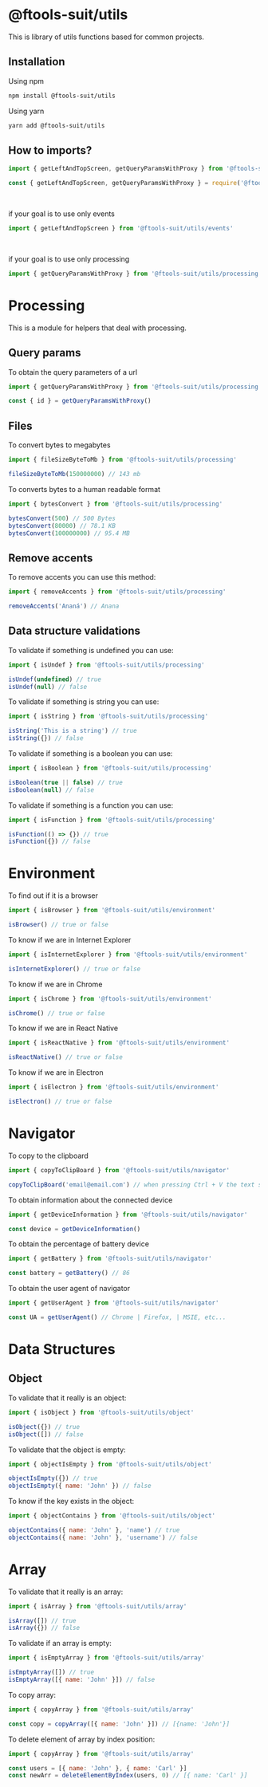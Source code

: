 # @ftools-suit/utils

This is library of utils functions based for common projects.

## Installation

Using npm
```bash
npm install @ftools-suit/utils
```

Using yarn
```bash
yarn add @ftools-suit/utils
```

## How to imports?

```js
import { getLeftAndTopScreen, getQueryParamsWithProxy } from '@ftools-suit/utils'

const { getLeftAndTopScreen, getQueryParamsWithProxy } = require('@ftools-suit/utils')
```


<br/>

if your goal is to use only events
```js
import { getLeftAndTopScreen } from '@ftools-suit/utils/events'
```

<br/>

if your goal is to use only processing
```js
import { getQueryParamsWithProxy } from '@ftools-suit/utils/processing'
```

# **Processing**
This is a module for helpers that deal with processing.

## Query params
To obtain the query parameters of a url

```js
import { getQueryParamsWithProxy } from '@ftools-suit/utils/processing'

const { id } = getQueryParamsWithProxy()
```

## Files

To convert bytes to megabytes

```js
import { fileSizeByteToMb } from '@ftools-suit/utils/processing'

fileSizeByteToMb(150000000) // 143 mb
```

To converts bytes to a human readable format

```js
import { bytesConvert } from '@ftools-suit/utils/processing'

bytesConvert(500) // 500 Bytes
bytesConvert(80000) // 78.1 KB
bytesConvert(100000000) // 95.4 MB
```

## Remove accents

To remove accents you can use this method:

```js
import { removeAccents } from '@ftools-suit/utils/processing'

removeAccents('Ananá') // Anana
```

## Data structure validations

To validate if something is undefined you can use:

```js
import { isUndef } from '@ftools-suit/utils/processing'

isUndef(undefined) // true
isUndef(null) // false
```

To validate if something is string you can use:

```js
import { isString } from '@ftools-suit/utils/processing'

isString('This is a string') // true
isString({}) // false
```


To validate if something is a boolean you can use:

```js
import { isBoolean } from '@ftools-suit/utils/processing'

isBoolean(true || false) // true
isBoolean(null) // false
```

To validate if something is a function you can use:

```js
import { isFunction } from '@ftools-suit/utils/processing'

isFunction(() => {}) // true
isFunction({}) // false
```

# **Environment**

To find out if it is a browser

```js
import { isBrowser } from '@ftools-suit/utils/environment'

isBrowser() // true or false
```

To know if we are in Internet Explorer

```js
import { isInternetExplorer } from '@ftools-suit/utils/environment'

isInternetExplorer() // true or false
```

To know if we are in Chrome

```js
import { isChrome } from '@ftools-suit/utils/environment'

isChrome() // true or false
```

To know if we are in React Native

```js
import { isReactNative } from '@ftools-suit/utils/environment'

isReactNative() // true or false
```

To know if we are in Electron

```js
import { isElectron } from '@ftools-suit/utils/environment'

isElectron() // true or false
```

# **Navigator**


To copy to the clipboard

```js
import { copyToClipBoard } from '@ftools-suit/utils/navigator'

copyToClipBoard('email@email.com') // when pressing Ctrl + V the text should be pasted
```

To obtain information about the connected device

```js
import { getDeviceInformation } from '@ftools-suit/utils/navigator'

const device = getDeviceInformation() 
```

To obtain the percentage of battery device

```js
import { getBattery } from '@ftools-suit/utils/navigator'

const battery = getBattery() // 86
```

To obtain the user agent of navigator

```js
import { getUserAgent } from '@ftools-suit/utils/navigator'

const UA = getUserAgent() // Chrome | Firefox, | MSIE, etc...
```

# **Data Structures**

## Object

To validate that it really is an object:

```js
import { isObject } from '@ftools-suit/utils/object'

isObject({}) // true
isObject([]) // false
```

To validate that the object is empty:

```js
import { objectIsEmpty } from '@ftools-suit/utils/object'

objectIsEmpty({}) // true
objectIsEmpty({ name: 'John' }) // false
```

To know if the key exists in the object:

```js
import { objectContains } from '@ftools-suit/utils/object'

objectContains({ name: 'John' }, 'name') // true
objectContains({ name: 'John' }, 'username') // false
```

# Array

To validate that it really is an array:

```js
import { isArray } from '@ftools-suit/utils/array'

isArray([]) // true
isArray({}) // false
```


To validate if an array is empty:

```js
import { isEmptyArray } from '@ftools-suit/utils/array'

isEmptyArray([]) // true
isEmptyArray([{ name: 'John' }]) // false
```

To copy array:

```js
import { copyArray } from '@ftools-suit/utils/array'

const copy = copyArray([{ name: 'John' }]) // [{name: 'John'}]
```

To delete element of array by index position:

```js
import { copyArray } from '@ftools-suit/utils/array'

const users = [{ name: 'John' }, { name: 'Carl' }]
const newArr = deleteElementByIndex(users, 0) // [{ name: 'Carl' }]
```